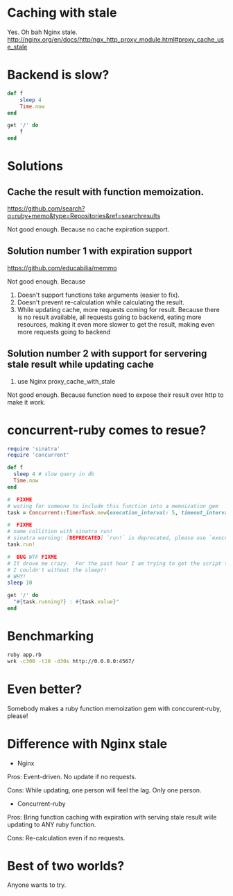 # Caching with stale

Yes. Oh bah Nginx stale. <http://nginx.org/en/docs/http/ngx_http_proxy_module.html#proxy_cache_use_stale>

# Backend is slow?

  ```Ruby
  def f
      sleep 4
      Time.now
  end

  get '/' do
      f
  end
  ```
# Solutions

## Cache the result with function memoization.

<https://github.com/search?q=ruby+memo&type=Repositories&ref=searchresults>

Not good enough. Because no cache expiration support.

## Solution number 1 with expiration support

<https://github.com/educabilia/memmo>

Not good enough. Because

1. Doesn't support functions take arguments (easier to fix).
1. Doesn't prevent re-calculation while calculating the result.
1. While updating cache, more requests coming for result. Because there is no result available, all requests going to backend, eating more resources, making it even more slower to get the result, making even more requests going to backend

## Solution number 2 with support for servering stale result while updating cache

1. use Nginx proxy_cache_with_stale

Not good enough. Because function need to expose their result over http to make it work.

# concurrent-ruby comes to resue?

  ```Ruby
  require 'sinatra'
  require 'concurrent'

  def f
    sleep 4 # slow query in db
    Time.now
  end

  #  FIXME
  # wating for someone to include this function into a memoization gem
  task = Concurrent::TimerTask.new(execution_interval: 5, timeout_interval: 5) { f }

  #  FIXME
  # name collition with sinatra run!
  # sinatra warning: [DEPRECATED] `run!` is deprecated, please use `execute` instead.
  task.run!

  #  BUG WTF FIXME
  # It drove me crazy.  For the past hour I am trying to get the script to work.
  # I couldn't without the sleep!!
  # WHY!
  sleep 10

  get '/' do
    "#{task.running?} : #{task.value}"
  end
  ```
# Benchmarking

  ```Bash
  ruby app.rb
  wrk -c300 -t10 -d30s http://0.0.0.0:4567/
  ```

# Even better?

Somebody makes a ruby function memoization gem with conccurent-ruby, please!

# Difference with Nginx stale

* Nginx

Pros:  Event-driven.  No update if no requests.

Cons:  While updating, one person will feel the lag.  Only one person.

* Concurrent-ruby

Pros:  Bring function caching with expiration with serving stale result wiile updating to ANY ruby function.

Cons:  Re-calculation even if no requests.

# Best of two worlds?

Anyone wants to try.
